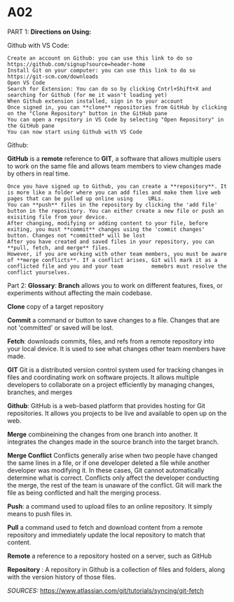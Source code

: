 # A02
PART 1:
**Directions on Using:**

  Github with VS Code:

    Create an account on Github: you can use this link to do so https://github.com/signup?source=header-home 
    Install Git on your computer: you can use this link to do so https://git-scm.com/downloads 
    Open VS Code
    Search for Extension: You can do so by clicking Cntrl+Shift+X and searching for Github (for me it wasn't loading yet)
    When Github extension installed, sign in to your account
    Once signed in, you can **clone** repositories from GitHub by clicking on the "Clone Repository" button in the GitHub pane
    You can open a repsitory in VS Code by selecting "Open Repository" in the GitHub pane 
    You can now start using Github with VS Code
  


  Github:

  **GitHub** is a **remote** reference to **GIT**, a software that allows multiple users to work on the same file and allows team members to view changes made by others in real time. 
  
    Once you have signed up to Github, you can create a **repository**. It is more like a folder where you can add files and make them live web pages that can be pulled up online using     URLs. 
    You can **push** files in the repository by clicking the 'add file' button in the repository. You can either create a new file or push an exisiting file from your device. 
    After changing, modifying or adding content to your file, before exiting, you must **commit** changes using the 'commit changes' button. Changes not *committed* will be lost
    After you have created and saved files in your repository, you can **pull, fetch, and merge** files. 
    However, if you are working with other team members, you must be aware of **merge conflicts**. If a conflict arises, Git will mark it as a conflicted file and you and your team         memebrs must resolve the conflict yourselves. 
  

    




Part 2: **Glossary**:
 **Branch** allows you to work on different features, fixes, or experiments without affecting the main codebase. 
  
  **Clone** copy of a target repository
  
  **Commit** a command or button to save changes to a file. Changes that are not 'committed' or saved will be lost. 

  **Fetch**:  downloads commits, files, and refs from a remote repository into your local device. It is used to see what changes other team members have made.
 
  **GIT** Git is a distributed version control system used for tracking changes in files and coordinating work on software projects. It allows multiple developers to collaborate on a             project efficiently by managing changes, branches, and merges
  
  **Github**: GitHub is a web-based platform that provides hosting for Git repositories. It allows you projects to be live and available to open up on the web.
  
  **Merge**  combineining the changes from one branch into another. It integrates the changes made in the source branch into the target branch.
  
  **Merge Conflict** Conflicts generally arise when two people have changed the same lines in a file, or if one developer deleted a file while another developer was modifying it. In                       these cases, Git cannot automatically determine what is correct. Conflicts only affect the developer conducting the merge, the rest of the team is unaware of the                         conflict. Git will mark the file as being conflicted and halt the merging process.
  
  **Push**:  a command used to upload files to an online repository. It simply means to push files in.
  
  **Pull** a command used to fetch and download content from a remote repository and immediately update the local repository to match that content.
  
  **Remote** a reference to a repository hosted on a server, such as GitHub
  
  **Repository** : A repository in Github is a collection of files and folders, along with the version history of those files.


  *SOURCES:*
  https://www.atlassian.com/git/tutorials/syncing/git-fetch
